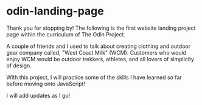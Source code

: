 # odin-landing-page
Thank you for stopping by! The following is the first website landing project page within the curriculum of The Odin Project.

A couple of friends and I used to talk about creating clothing and outdoor gear company called, "West Coast Milk" (WCM). Customers who would enjoy WCM would be outdoor trekkers, athletes, and all lovers of simplicity of design.

With this project, I will practice some of the skills I have learned so far before moving onto JavaScript!

I will add updates as I go!

